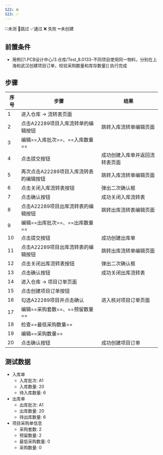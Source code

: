 ```yaml
---
S22: ❌
S23: ✅
---
```

◻️未测    🚫跳过     ✅通过    ❌ 失败    ➖未创建

## 前置条件

- 用例[[1.PCB设计中心/3.仓库/Test_8.0133-不同项目使用同一物料，分别在上海和武汉创建项目订单，校验采购数量和库存数量]] 执行完成
## 步骤

| 序号  | 步骤                     | 结果              |
| --- | ---------------------- | --------------- |
| 1   | 进入仓库 -> 流转表页面          |                 |
| 2   | 点击A22289项目入库流转单的编辑按钮   | 跳转入库流转单编辑页面     |
| 3   | 编辑==入库批次==、==入库数量==    |                 |
| 4   | 点击提交按钮                 | 成功创建入库单并返回流转表页面 |
| 5   | 再次点击A22289项目入库流转表的编辑按钮 | 跳转入库流转单编辑页面     |
| 6   | 点击关闭入库流转表按钮            | 弹出二次确认框         |
| 7   | 点击确认按钮                 | 成功关闭入库流转表       |
| 8   | 点击A22289项目出库流转表的编辑按钮   | 跳转出库流转表编辑页面     |
| 9   | 编辑==出库批次==、==出库数量==    |                 |
| 10  | 点击提交按钮                 | 成功创建出库单         |
| 11  | 点击A22289项目出库流转表的编辑按钮   | 跳转出库流转单编辑页面     |
| 12  | 点击关闭出库流转表按钮            | 弹出二次确认框         |
| 13  | 点击确认按钮                 | 成功关闭出库流转表       |
| 14  | 进入仓库 -> 项目订单页面         |                 |
| 15  | 点击创建项目订单按钮             |                 |
| 16  | 勾选A22289项目并点击确认        | 进入核对项目订单页面      |
| 17  | 编辑==采购套数==、==预留数量==    |                 |
| 18  | 检查==最低采购数量==           |                 |
| 19  | 编辑==采购数量==             |                 |
| 20  | 点击确认按钮                 | 成功创建项目订单        |

## 测试数据

- 入库单
	- 入库批次: A1
	- 入库数量: 20
	- 待入库数量: 6
- 出库单
	- 出库批次: A1
	- 出库数量: 20
	- 待出库数量: 6
- 项目采购单信息
	- 采购套数: 2
	- 预留数量: 2
	- 最低采购数量: 0
	- 采购数量: 0
